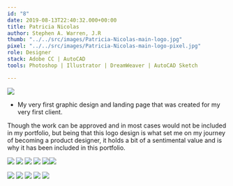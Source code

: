 ```yaml
---
id: "8"
date: 2019-08-13T22:40:32.000+00:00
title: Patricia Nicolas
author: Stephen A. Warren, J.R
thumb: "../../src/images/Patricia-Nicolas-main-logo.jpg"
pixel: "../../src/images/Patricia-Nicolas-main-logo-pixel.jpg"
role: Designer
stack: Adobe CC | AutoCAD
tools: Photoshop | Illustrator | DreamWeaver | AutoCAD Sketch

---
```

![](../../src/images/Patricia-Nicolas-main-logo.jpg)

* My very first graphic design and landing page that was created for my very first client.

Though the work can be approved and in most cases would not be included in my portfolio, but being that this logo design is what set me on my journey of becoming a product designer, it holds a bit of a sentimental value and is why it has been included in this portfolio.

 ![](../../src/images/Patricia-Nicolas-mock-one.png)
![](../../src/images/Patricia-Nicolas-mock-two.png)
![](../../src/images/Patricia-Nicolas-mock-three.png)
![](../../src/images/Patricia-Nicolas-mock-four.png)
![](../../src/images/Patricia-Nicolas-mock-five.png)![](../../src/images/Patricia-Nicolas-mock-six.png)

![](../../src/images/Patricia-Nicolas-mock-final.png)
![](../../src/images/Patricia-Nicolas-final.jpg)
![](../../src/images/Patricia-Nicolas-material.png)
![](../../src/images/Patricia-Nicolas-home.png)
![](../../src/images/Patricia-Nicolas-thanks.png)